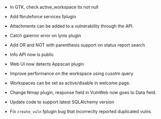  * In GTK, check active_workspace its not null

 * Add fbruteforce services fplugin


 * Attachments can be added to a vulnerability through the API.

 * Catch gaierror error on lynis plugin

 * Add OR and NOT with parenthesis support on status report search

 * Info API now is public
 * Web UI now detects Appscan plugin

 * Improve performance on the workspace using cusotm query

 * Workspaces can be set as active/disable in welcome page.
 * Change Nmap plugin, response field in VulnWeb now goes to Data field.

 * Update code to support latest SQLAlchemy version

 * Fix `create_vuln` fplugin bug that incorrectly reported duplicated vulns

